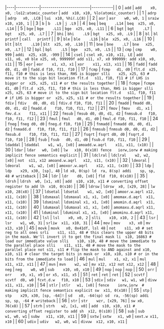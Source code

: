 |----|------------|-------------------------|-----------|
|  0 | `add`      | `add	x0, x0, :lo12:atomic_counter`                         | ```add	x10, x10, %lo(atomic_counter)```           |
|  1 | `adrp`     | `adrp	x0, .LC8`                         | ```lui	x10, %hi(.LC8)```           |
|  2 | `asr`      | `asr	w0, w0, 1`                         | ```sraiw	x10, x10, 1```           |
|  3 | `b`        | `b	.L9`                         | ```j	.L9```           |
|  4 | `beq`      | `beq	.L14`                         | ```beq	x25, x0, .L14```           |
|  5 | `bge`      | `bge	.L11`                         | ```bge	x25, x0, .L11```           |
|  6 | `bgt`      | `bgt	.L7`                         | ```bgt	x25, x0, .L7```           |
|  7 | `bhi`      | `bhi	.L9`                         | ```bgt	x25, x0, .L9```           |
|  8 | `bl`       | `bl	printf`                         | ```call	printf```           |
|  9 | `ble`      | `ble	.L16`                         | ```ble	x25, x0, .L16```           |
| 10 | `blt`      | `blt	.L10`                         | ```blt	x25, x0, .L10```           |
| 11 | `bne`      | `bne	.L7`                         | ```bne	x25, x0, .L7```           |
| 12 | `bpl`      | `bpl	.L5`                         | ```bge	x25, x0, .L5```           |
| 13 | `cmp`      | `cmp	w0, 999`                         | ```addi	x25, x10, -999```           |
| 14 | `csel`     | `csel x0, x10, x11, LE` | ```add	s11, x6, x0
ble	x25, x0, 999999f
add	s11, x7, x0
999999:
add	x10, x0, s11```           |
| 15 | `eor`      | `eor	x1, x3, x1`                         | ```xor	x11, x13, x11```           |
| 16 | `fadd`     | `fadd	d0, d1, d0`                         | ```fadd.d	f10, f11, f10```           |
| 17 | `fcmp`     | `fcmp	d1, d0`                         | ```flt.d	x25, f11, f10 # this is less than, RHS is bigger
slli	x25, x25, 63 # move it to the sign bit location
flt.d	s11, f10, f11 # if LHS is bigger
or	x25, x25, s11 # or the results together```           |
| 18 | `fcmpe`    | `fcmpe	d1, d0`                         | ```flt.d	x25, f11, f10 # this is less than, RHS is bigger
slli	x25, x25, 63 # move it to the sign bit location
flt.d	s11, f10, f11 # if LHS is bigger
or	x25, x25, s11 # or the results together```           |
| 19 | `fdiv`     | `fdiv	d0, d0, d1`                         | ```fdiv.d	f10, f10, f11```           |
| 20 | `fmadd`    | `fmadd d0, d0, d1, d2`  | ```fmadd.d	f10, f10, f11, f12```           |
| 21 | `fmov`     | `fmov	d1, x1`                         | ```fmv.d.x	f11, x11```           |
| 22 | `fmsub`    | `fmsub d0, d0, d1, d2`  | ```fnmsub.d	f10, f10, f11, f12```           |
| 23 | `fmul`     | `fmul	d0, d1, d0`                         | ```fmul.d	f10, f11, f10```           |
| 24 | `fneg`     | `fneg d0, d0`           | ```fneg.d	f10, f10```           |
| 25 | `fnmadd`   | `fnmadd d0, d0, d1, d2` | ```fnmadd.d	f10, f10, f11, f12```           |
| 26 | `fnmsub`   | `fnmsub d0, d0, d1, d2` | ```fmsub.d	f10, f10, f11, f12```           |
| 27 | `fsqrt`    | `fsqrt d0, d0`          | ```fsqrt.d	f10, f10```           |
| 28 | `fsub`     | `fsub	d0, d1, d0`                         | ```fsub.d	f10, f11, f10```           |
| 29 | `ldaddal`  | `ldaddal	w1, w1, [x0]`                         | ```amoadd.w.aqrl	x11, x11, (x10)```           |
| 30 | `ldar`     | `ldar	w0, [x0]`                         | ```lw	x10, 0(x10)
fence	iorw,iorw # making implicit fence semantics explicit```           |
| 31 | `ldclral`  | `ldclral	w2, w2, [x0]`                         | ```not	s11, x12
amoand.w.aqrl	x12, s11, (x10)```           |
| 32 | `ldeoral`  | `ldeoral	w1, w2, [x0]`                         | ```amoxor.w.aqrl	x12, x11, (x10)```           |
| 33 | `ldp`      | `ldp	x29, x30, [sp], 48`                         | ```ld	x8, 0(sp)
ld	ra, 8(sp)
addi	sp, sp, 48 # writeback```           |
| 34 | `ldr`      | `ldr	d0, [x0]`                         | ```fld	f10, 0(x10)```           |
| 35 | `ldrsh`    | `ldrsh	w0, [x1, x0]`                         | ```add	s10, x10, x11 # converting offset register to add
lh	x10, 0(s10)```           |
| 36 | `ldrsw`    | `ldrsw	x0, [x29, 28]`                         | ```lw	x10, 28(x8)```           |
| 37 | `ldsetal`  | `ldsetal	w1, w2, [x0]`                         | ```amoor.w.aqrl	x12, x11, (x10)```           |
| 38 | `ldsmaxal` | `ldsmaxal x1, x1, [x0]` | ```amomax.d.aqrl	x11, x11, (x10)```           |
| 39 | `ldsminal` | `ldsminal x1, x1, [x0]` | ```amomin.d.aqrl	x11, x11, (x10)```           |
| 40 | `ldumaxal` | `ldumaxal x1, x1, [x0]` | ```amomaxu.d.aqrl	x11, x11, (x10)```           |
| 41 | `lduminal` | `lduminal x1, x1, [x0]` | ```amominu.d.aqrl	x11, x11, (x10)```           |
| 42 | `lsl`      | `lsl	x0, x0, 2`                         | ```slli	x10, x10, 2```           |
| 43 | `lsr`      | `lsr	w1, w0, 31`                         | ```srliw	x11, x10, 31```           |
| 44 | `mov`      | `mov	x3, x0`                         | ```mv	x13, x10```           |
| 45 | `movk`     | `movk	x0, 0x41df, lsl 48`                         | ```not	s11, x0 # set reg to all ones
srli	s11, s11, 48 # this clears the upper 48 bits in the mask. We'll invert it to get the final mask
li	s10, 16863 # load our immediate value
slli	s10, s10, 48 # move the immediate to the parallel place
slli	s11, s11, 48 # move the mask to the parallel place
not	s11, s11 # flip the mask to AND against
and	x10, x10, s11 # clear the target bits in mask
or	x10, x10, s10 # or in the bits from the immediate to load```           |
| 46 | `mul`      | `mul	x1, x2, x1`                         | ```mul	x11, x12, x11```           |
| 47 | `mvn`      | `mvn	w2, w2`                         | ```mv	x12, x12
not	x12, x12```           |
| 48 | `neg`      | `neg	w0, w0`                         | ```sub	x10, x0, x10```           |
| 49 | `nop`      | `nop`                   | ```nop``` |
| 50 | `orr`      | `orr	x9, x1, x9`                         | ```or	x5, x11, x5```           |
| 51 | `ret`      | `ret`                   | ```ret``` |
| 52 | `scvtf`    | `scvtf	d0, w0`                         | ```fcvt.d.w	f10, x10```           |
| 53 | `sdiv`     | `sdiv	w1, w1, w0`                         | ```divw	x11, x11, x10```           |
| 54 | `stlr`     | `stlr	w1, [x0]`                         | ```fence	iorw,iorw  # making implicit fence semantics explicit
sw	x11, 0(x10)```           |
| 55 | `stp`      | `stp	x29, x30, [sp, -64]!`                         | ```sd	x8, -64(sp)
sd	ra, -56(sp)
addi	sp, sp, -64 # writeback```           |
| 56 | `str`      | `str	wzr, [x29, 76]`                         | ```sw	x0, 76(x8)```           |
| 57 | `strh`     | `strh	w2, [x1, x0]`                         | ```add	s10, x10, x11 # converting offset register to add
sh	x12, 0(s10)```           |
| 58 | `sub`      | `sub	w1, w0, w1`                         | ```subw	x11, x10, x11```           |
| 59 | `sxtw`     | `sxtw	x1, w0`                         | ```sext.w	x11, x10```           |
| 60 | `udiv`     | `udiv	w2, w0, w1`                         | ```divuw	x12, x10, x11```           |